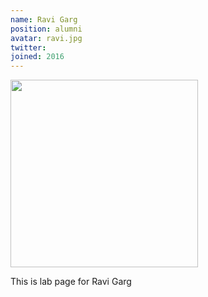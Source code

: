 ```yaml
---
name: Ravi Garg
position: alumni
avatar: ravi.jpg
twitter:
joined: 2016
---
```


<img width="300" src="{{site.baseurl}}/images/people/{{page.avatar}}" data-action="zoom">

This is lab page for Ravi Garg
